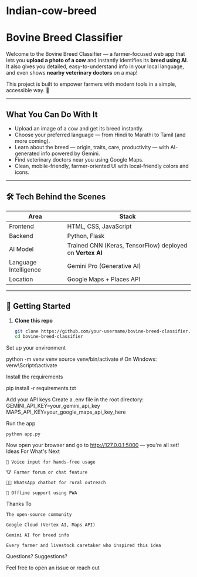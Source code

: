 # Indian-cow-breed
#  Bovine Breed Classifier

Welcome to the Bovine Breed Classifier — a farmer-focused web app that lets you **upload a photo of a cow** and instantly identifies its **breed using AI**. It also gives you detailed, easy-to-understand info in your local language, and even shows **nearby veterinary doctors** on a map!

This project is built to empower farmers with modern tools in a simple, accessible way. 🌱

---

## What You Can Do With It

-  Upload an image of a cow and get its breed instantly.
-  Choose your preferred language — from Hindi to Marathi to Tamil (and more coming).
-  Learn about the breed — origin, traits, care, productivity — with AI-generated info powered by Gemini.
-  Find veterinary doctors near you using Google Maps.
-  Clean, mobile-friendly, farmer-oriented UI with local-friendly colors and icons.

---

## 🛠️ Tech Behind the Scenes

| Area | Stack |
|------|-------|
| Frontend | HTML, CSS, JavaScript |
| Backend | Python, Flask |
| AI Model | Trained CNN (Keras, TensorFlow) deployed on **Vertex AI** |
| Language Intelligence | Gemini Pro (Generative AI) |
| Location | Google Maps + Places API |

---

## 🔧 Getting Started

1. **Clone this repo**  
   ```bash
   git clone https://github.com/your-username/bovine-breed-classifier.git
   cd bovine-breed-classifier
Set up your environment

python -m venv venv
source venv/bin/activate  # On Windows: venv\Scripts\activate

Install the requirements

pip install -r requirements.txt

Add your API keys
Create a .env file in the root directory:
GEMINI_API_KEY=your_gemini_api_key
MAPS_API_KEY=your_google_maps_api_key_here

Run the app

    python app.py

Now open your browser and go to http://127.0.0.1:5000 — you're all set!
Ideas For What's Next

    🎤 Voice input for hands-free usage

    🐮 Farmer forum or chat feature

    🧑‍🌾 WhatsApp chatbot for rural outreach

    💾 Offline support using PWA

 Thanks To

    The open-source community

    Google Cloud (Vertex AI, Maps API)

    Gemini AI for breed info

    Every farmer and livestock caretaker who inspired this idea
Questions? Suggestions?

Feel free to open an issue or reach out
